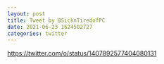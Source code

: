 ```yaml
--- 
layout: post 
title: Tweet by @SicknTiredofPC 
date: 2021-06-23 1624502727 
categories: twitter 
--- 
```

https://twitter.com/o/status/1407892577404080131